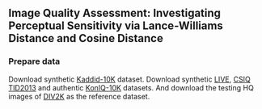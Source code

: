 ## Image Quality Assessment: Investigating Perceptual Sensitivity via Lance-Williams Distance and Cosine Distance
### Prepare data
Download synthetic [Kaddid-10K](http://database.mmsp-kn.de/kadid-10k-database.html) dataset. Download synthetic [LIVE](http://live.ece.utexas.edu/index.php), [CSIQ](https://qualinet.github.io/databases/image/categorical_image_quality_csiq_database/) [TID2013](http://www.ponomarenko.info/tid2013.htm) and authentic [KonIQ-10K](http://database.mmsp-kn.de/koniq-10k-database.html) datasets. And download the testing HQ images of [DIV2K](https://data.vision.ee.ethz.ch/cvl/DIV2K/) as the reference dataset.
